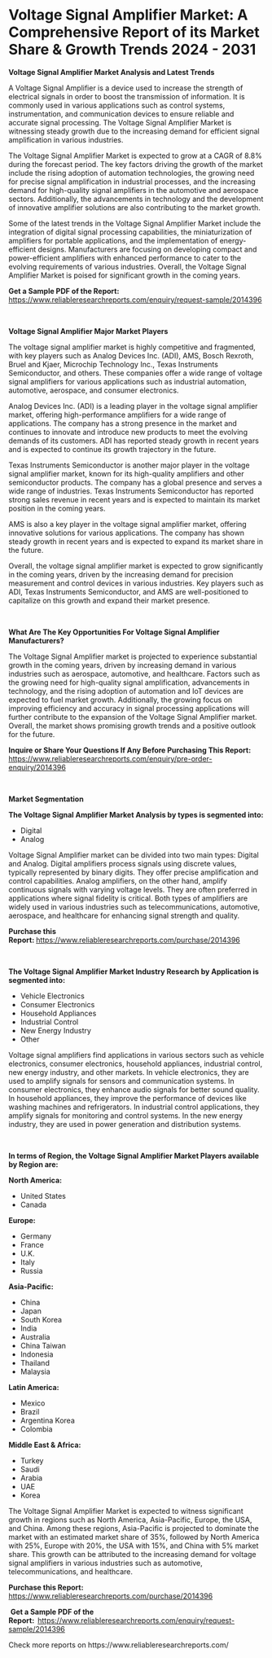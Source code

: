 <p><h1>Voltage Signal Amplifier Market: A Comprehensive Report of its Market Share & Growth Trends 2024 - 2031</h1></p><p><strong>Voltage Signal Amplifier Market Analysis and Latest Trends</strong></p>
<p><p>A Voltage Signal Amplifier is a device used to increase the strength of electrical signals in order to boost the transmission of information. It is commonly used in various applications such as control systems, instrumentation, and communication devices to ensure reliable and accurate signal processing. The Voltage Signal Amplifier Market is witnessing steady growth due to the increasing demand for efficient signal amplification in various industries.</p><p>The Voltage Signal Amplifier Market is expected to grow at a CAGR of 8.8% during the forecast period. The key factors driving the growth of the market include the rising adoption of automation technologies, the growing need for precise signal amplification in industrial processes, and the increasing demand for high-quality signal amplifiers in the automotive and aerospace sectors. Additionally, the advancements in technology and the development of innovative amplifier solutions are also contributing to the market growth.</p><p>Some of the latest trends in the Voltage Signal Amplifier Market include the integration of digital signal processing capabilities, the miniaturization of amplifiers for portable applications, and the implementation of energy-efficient designs. Manufacturers are focusing on developing compact and power-efficient amplifiers with enhanced performance to cater to the evolving requirements of various industries. Overall, the Voltage Signal Amplifier Market is poised for significant growth in the coming years.</p></p>
<p><strong>Get a Sample PDF of the Report:&nbsp;</strong> <a href="https://www.reliableresearchreports.com/enquiry/request-sample/2014396">https://www.reliableresearchreports.com/enquiry/request-sample/2014396</a></p>
<p>&nbsp;</p>
<p><strong>Voltage Signal Amplifier Major Market Players</strong></p>
<p><p>The voltage signal amplifier market is highly competitive and fragmented, with key players such as Analog Devices Inc. (ADI), AMS, Bosch Rexroth, Bruel and Kjaer, Microchip Technology Inc., Texas Instruments Semiconductor, and others. These companies offer a wide range of voltage signal amplifiers for various applications such as industrial automation, automotive, aerospace, and consumer electronics.</p><p>Analog Devices Inc. (ADI) is a leading player in the voltage signal amplifier market, offering high-performance amplifiers for a wide range of applications. The company has a strong presence in the market and continues to innovate and introduce new products to meet the evolving demands of its customers. ADI has reported steady growth in recent years and is expected to continue its growth trajectory in the future.</p><p>Texas Instruments Semiconductor is another major player in the voltage signal amplifier market, known for its high-quality amplifiers and other semiconductor products. The company has a global presence and serves a wide range of industries. Texas Instruments Semiconductor has reported strong sales revenue in recent years and is expected to maintain its market position in the coming years.</p><p>AMS is also a key player in the voltage signal amplifier market, offering innovative solutions for various applications. The company has shown steady growth in recent years and is expected to expand its market share in the future.</p><p>Overall, the voltage signal amplifier market is expected to grow significantly in the coming years, driven by the increasing demand for precision measurement and control devices in various industries. Key players such as ADI, Texas Instruments Semiconductor, and AMS are well-positioned to capitalize on this growth and expand their market presence.</p></p>
<p>&nbsp;</p>
<p><strong>What Are The Key Opportunities For Voltage Signal Amplifier Manufacturers?</strong></p>
<p><p>The Voltage Signal Amplifier market is projected to experience substantial growth in the coming years, driven by increasing demand in various industries such as aerospace, automotive, and healthcare. Factors such as the growing need for high-quality signal amplification, advancements in technology, and the rising adoption of automation and IoT devices are expected to fuel market growth. Additionally, the growing focus on improving efficiency and accuracy in signal processing applications will further contribute to the expansion of the Voltage Signal Amplifier market. Overall, the market shows promising growth trends and a positive outlook for the future.</p></p>
<p><strong>Inquire or Share Your Questions If Any Before Purchasing This Report:</strong> <a href="https://www.reliableresearchreports.com/enquiry/pre-order-enquiry/2014396">https://www.reliableresearchreports.com/enquiry/pre-order-enquiry/2014396</a></p>
<p>&nbsp;</p>
<p><strong>Market Segmentation</strong></p>
<p><strong>The Voltage Signal Amplifier Market Analysis by types is segmented into:</strong></p>
<p><ul><li>Digital</li><li>Analog</li></ul></p>
<p><p>Voltage Signal Amplifier market can be divided into two main types: Digital and Analog. Digital amplifiers process signals using discrete values, typically represented by binary digits. They offer precise amplification and control capabilities. Analog amplifiers, on the other hand, amplify continuous signals with varying voltage levels. They are often preferred in applications where signal fidelity is critical. Both types of amplifiers are widely used in various industries such as telecommunications, automotive, aerospace, and healthcare for enhancing signal strength and quality.</p></p>
<p><strong>Purchase this Report:&nbsp;</strong><a href="https://www.reliableresearchreports.com/purchase/2014396">https://www.reliableresearchreports.com/purchase/2014396</a></p>
<p>&nbsp;</p>
<p><strong>The Voltage Signal Amplifier Market Industry Research by Application is segmented into:</strong></p>
<p><ul><li>Vehicle Electronics</li><li>Consumer Electronics</li><li>Household Appliances</li><li>Industrial Control</li><li>New Energy Industry</li><li>Other</li></ul></p>
<p><p>Voltage signal amplifiers find applications in various sectors such as vehicle electronics, consumer electronics, household appliances, industrial control, new energy industry, and other markets. In vehicle electronics, they are used to amplify signals for sensors and communication systems. In consumer electronics, they enhance audio signals for better sound quality. In household appliances, they improve the performance of devices like washing machines and refrigerators. In industrial control applications, they amplify signals for monitoring and control systems. In the new energy industry, they are used in power generation and distribution systems.</p></p>
<p>&nbsp;</p>
<p><strong>In terms of Region, the Voltage Signal Amplifier Market Players available by Region are:</strong></p>
<p>
    <p> <strong> North America: </strong>
        <ul>
            <li>United States</li>
            <li>Canada</li>
        </ul>
        </p> 
    <p> <strong> Europe: </strong>
        <ul>
            <li>Germany</li>
            <li>France</li>
            <li>U.K.</li>
            <li>Italy</li>
            <li>Russia</li>
        </ul>
        </p> 
    <p> <strong> Asia-Pacific: </strong>
        <ul>
            <li>China</li>
            <li>Japan</li>
            <li>South Korea</li>
            <li>India</li>
            <li>Australia</li>
            <li>China Taiwan</li>
            <li>Indonesia</li>
            <li>Thailand</li>
            <li>Malaysia</li>
        </ul>
        </p> 
    <p> <strong> Latin America: </strong>
        <ul>
            <li>Mexico</li>
            <li>Brazil</li>
            <li>Argentina Korea</li>
            <li>Colombia</li>
        </ul>
        </p> 
    <p> <strong> Middle East & Africa: </strong>
        <ul>
            <li>Turkey</li>
            <li>Saudi</li>
            <li>Arabia</li>
            <li>UAE</li>
            <li>Korea</li>
        </ul>
    </p>
    </p>
<p><p>The Voltage Signal Amplifier Market is expected to witness significant growth in regions such as North America, Asia-Pacific, Europe, the USA, and China. Among these regions, Asia-Pacific is projected to dominate the market with an estimated market share of 35%, followed by North America with 25%, Europe with 20%, the USA with 15%, and China with 5% market share. This growth can be attributed to the increasing demand for voltage signal amplifiers in various industries such as automotive, telecommunications, and healthcare.</p></p>
<p><strong>Purchase this Report: </strong><a href="https://www.reliableresearchreports.com/purchase/2014396">https://www.reliableresearchreports.com/purchase/2014396</a></p>
<p>&nbsp;<strong>Get a Sample PDF of the Report:&nbsp;&nbsp;</strong><a href="https://www.reliableresearchreports.com/enquiry/request-sample/2014396">https://www.reliableresearchreports.com/enquiry/request-sample/2014396</a></p>
<p><strong></strong></p>
<p>Check more reports on https://www.reliableresearchreports.com/</p>